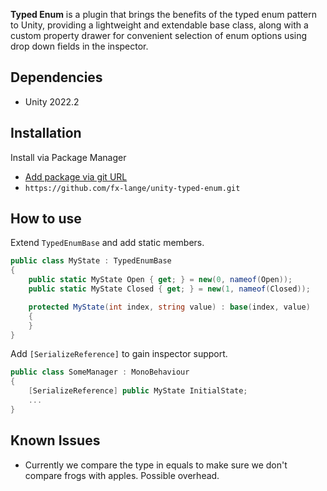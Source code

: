 **Typed Enum** is a plugin that brings the benefits of the typed enum pattern to Unity, providing a lightweight and extendable base class, along with a custom property drawer for convenient selection of enum options using drop down fields in the inspector.

## Dependencies

* Unity 2022.2

## Installation

Install via Package Manager 
* [Add package via git URL](https://docs.unity3d.com/Manual/upm-ui-giturl.html)
* `https://github.com/fx-lange/unity-typed-enum.git`

## How to use

Extend ``TypedEnumBase`` and add static members.

```c#
public class MyState : TypedEnumBase
{
    public static MyState Open { get; } = new(0, nameof(Open));
    public static MyState Closed { get; } = new(1, nameof(Closed));

    protected MyState(int index, string value) : base(index, value)
    {
    }
}
```

Add ``[SerializeReference]`` to gain inspector support. 

```c#
public class SomeManager : MonoBehaviour
{
    [SerializeReference] public MyState InitialState;
    ...
}
```

## Known Issues

* Currently we compare the type in equals to make sure we don't compare frogs with apples. Possible overhead.
